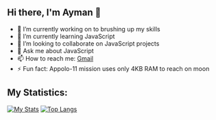 ## Hi there, I'm Ayman 👋


- 🔭 I’m currently working on to brushing up my skills
- 🌱 I’m currently learning  JavaScript
- 👯 I’m looking to collaborate on JavaScript projects
- 💬 Ask me about JavaScript
- 📫 How to reach me: <a href="mailto:aymangebrilomer@gmail.com">Gmail</a>
- ⚡ Fun fact: Appolo-11 mission uses only 4KB RAM to reach on moon

<!--
**aymanjebril2/aymanjebril2** is a ✨ _special_ ✨ repository because its `README.md` (this file) appears on your GitHub profile.

Here are some ideas to get you started:

- 🔭 I’m currently working on ...
- 🌱 I’m currently learning ...
- 👯 I’m looking to collaborate on ...
- 🤔 I’m looking for help with ...
- 💬 Ask me about ...
- 📫 How to reach me: ...
- 😄 Pronouns: ...
- ⚡ Fun fact: ...
-->

## My Statistics:

[![My Stats](https://github-readme-stats.vercel.app/api?username=aymanjebril2&show_icons=true&title_color=08fdd8&icon_color=bb2acf&text_color=ffffff&bg_color=0a192f&count_private=true)](https://github.com/aymanjebril2?tab=repositories)
[![Top Langs](https://github-readme-stats.vercel.app/api/top-langs/?username=aymanjebril2&layout=compact&show_icons=true&title_color=08fdd8&icon_color=bb2acf&text_color=ffffff&bg_color=0a192f)](https://github.com/aymanjebril2?tab=repositories)
